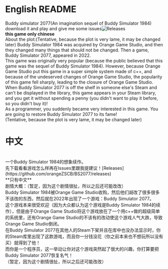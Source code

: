# English README
Buddy simulator 2077(An imagination sequel of Buddy Simulator 1984)
<br>
download it and play and give me some issues![Releases](https://github.com/orangeZSCB/BS2077/releases)
<br>
**this game only chinese**
<br>
About the plot:(Tentative, because the plot is very lame, it may be changed later)
Buddy Simulator 1984 was acquired by Orange Game Studio, and then they changed many things that should not be changed. Then a game, Buddy Simulator 2077, appeared in 2022.
<br>
This game was originally very popular (because the public believed that this game was the sequel of Buddy Simulator 1984). However, because Orange Game Studio put this game in a super simple system made of c++, and because of the undeserved changes of Orange Game Studio, the popularity of this game fell sharply, leading to the closure of Orange Game Studio.
<br>
When Buddy Simulator 2077 is off the shelf in someone else's Steam and can't be displayed in the library, this game appears in your Steam library, and you get it without spending a penny (you didn't want to play it before, so you didn't buy it)!
<br>
As a programmer, you suddenly became very interested in this game. You are going to restore Buddy Simulator 2077 to its fame!
<br>
(Tentative, because the plot is very lame, it may be changed later)
# 中文
<br>
一个Buddy Simulator 1984的想象续作。
<br>
先下载看看游戏怎么样再在Issues里跟我提建议！[Releases](https://github.com/orangeZSCB/BS2077/releases)
<br>
**只有中文**
<br>
剧情大概：（暂定，因为这个剧情很扯，所以之后还可能改改）
<br>
Buddy Simulator 1984被Orange Game Studio收购，然后他们胡改了很多很多不该改的东西，然后就在2022年出现了一个游戏：Buddy Simulator 2077。
<br>
这个游戏本来很受欢迎（因为大众都认为这个游戏是Buddy Simulator 1984的续作），但是由于Orange Game Studio将这个游戏放在了一个用c++做的超级简单的系统里，还有Orange Game Studio的不该有的改动使这个游戏人气大跌，导致Orange Game Studio倒闭。
<br>
在Buddy Simulator 2077在其他人的Steam下架并且在库中也没办法显示时，你的Steam库里出现了这款游戏，而且你一分钱没花（你之前本来也不想玩所以没有买）就得到了他！
<br>
而你是一个程序员，这一举动让你对这个游戏突然起了很大的兴趣，你打算要把Buddy Simulator 2077恢复名气！
<br>
（暂定，因为这个剧情很扯，所以之后还可能改改）
